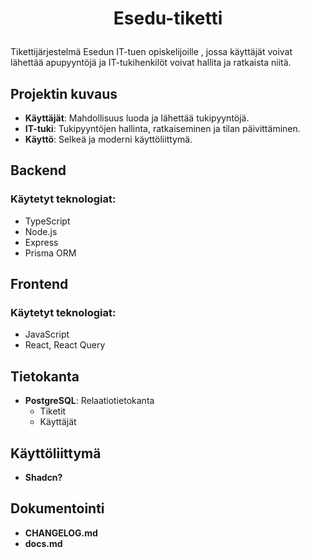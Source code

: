 # <p align='center'>Esedu-tiketti</p>
Tikettijärjestelmä Esedun IT-tuen opiskelijoille , jossa käyttäjät voivat lähettää apupyyntöjä ja IT-tukihenkilöt voivat hallita ja ratkaista niitä.

## Projektin kuvaus

- **Käyttäjät**: Mahdollisuus luoda ja lähettää tukipyyntöjä.
- **IT-tuki**: Tukipyyntöjen hallinta, ratkaiseminen ja tilan päivittäminen.
- **Käyttö**: Selkeä ja moderni käyttöliittymä.



## Backend

### Käytetyt teknologiat:
- TypeScript
- Node.js
- Express
- Prisma ORM

## Frontend

### Käytetyt teknologiat:
- JavaScript
- React, React Query

## Tietokanta
- **PostgreSQL**: Relaatiotietokanta
  - Tiketit
  - Käyttäjät

## Käyttöliittymä
- **Shadcn?**


## Dokumentointi
 - **CHANGELOG.md**
 - **docs.md**

